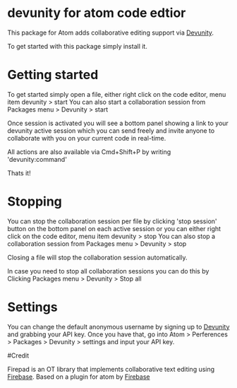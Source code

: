 # devunity for atom code edtior

This package for Atom adds collaborative editing support via [Devunity](http://devunity.com).

To get started with this package simply install it.


# Getting started

To get started simply open a file, either right click on the code editor, menu item devunity > start
You can also start a collaboration session from Packages menu > Devunity > start

Once session is activated you will see a bottom panel showing a link to your devunity active session which you can send freely and invite anyone to collaborate with you on your current code in real-time.

All actions are also available via Cmd+Shift+P by writing 'devunity:command'

Thats it!

# Stopping

You can stop the collaboration session per file by clicking 'stop session' button on the bottom panel on each active session or you can either right click on the code editor, menu item devunity > stop
You can also stop a collaboration session from Packages menu > Devunity > stop

Closing a file will stop the collaboration session automatically.

In case you need to stop all collaboration sessions you can do this by Clicking Packages menu > Devunity > Stop all

# Settings

You can change the default anonymous username by signing up to [Devunity](http://devunity.com) and grabbing your API key. Once you have that, go into Atom > Perferences > Packages > Devunity > settings and input your API key.


#Credit

Firepad is an OT library that implements collaborative text editing using [Firebase](https://www.firebase.com).
Based on a plugin for atom by [Firebase](https://github.com/firebase/atom-firepad)
